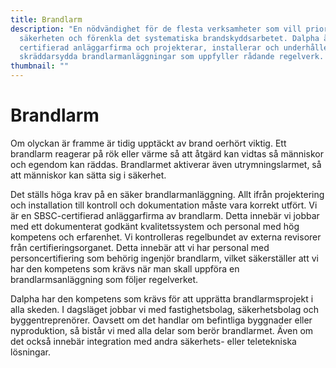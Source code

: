 ```yaml
---
title: Brandlarm
description: "En nödvändighet för de flesta verksamheter som vill prioritera
  säkerheten och förenkla det systematiska brandskyddsarbetet. Dalpha är
  certifierad anläggarfirma och projekterar, installerar och underhåller
  skräddarsydda brandlarmanläggningar som uppfyller rådande regelverk. "
thumbnail: ""
---
```

# Brandlarm

Om olyckan är framme är tidig upptäckt av brand oerhört viktig. Ett brandlarm reagerar på rök eller värme så att åtgärd kan vidtas så människor och egendom kan räddas. Brandlarmet aktiverar även utrymningslarmet, så att människor kan sätta sig i säkerhet.

Det ställs höga krav på en säker brandlarmanläggning. Allt ifrån projektering och installation till kontroll och dokumentation måste vara korrekt utfört. Vi är en SBSC-certifierad anläggarfirma av brandlarm. Detta innebär vi jobbar med ett dokumenterat godkänt kvalitetssystem och personal med hög kompetens och erfarenhet. Vi kontrolleras regelbundet av externa revisorer från certifieringsorganet. Detta innebär att vi har personal med personcertifiering som behörig ingenjör brandlarm, vilket säkerställer att vi har den kompetens som krävs när man skall uppföra en brandlarmsanläggning som följer regelverket. 

Dalpha har den kompetens som krävs för att upprätta brandlarmsprojekt i alla skeden. I dagsläget jobbar vi med fastighetsbolag, säkerhetsbolag och byggentreprenörer. Oavsett om det handlar om befintliga byggnader eller nyproduktion, så bistår vi med alla delar som berör brandlarmet. Även om det också innebär integration med andra säkerhets- eller teletekniska lösningar.